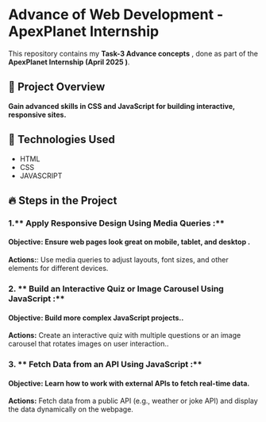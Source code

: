 # Advance of Web Development - ApexPlanet Internship

This repository contains my **Task-3 Advance concepts** , done as part of the **ApexPlanet Internship (April 2025 )**.

## 📌 Project Overview
**Gain advanced skills in CSS and JavaScript for building interactive, responsive sites.**

## 🚀 Technologies Used
- HTML
- CSS
- JAVASCRIPT

## 🔥 Steps in the Project
### 1.** Apply Responsive Design Using Media Queries  :** 
#### **Objective:**  Ensure web pages look great on mobile, tablet, and desktop .
**Actions:**: Use media queries to adjust layouts, font sizes, and other elements for different devices.
### 2. ** Build an Interactive Quiz or Image Carousel Using JavaScript  :**
#### **Objective:**  Build more complex JavaScript projects..
**Actions:** Create an interactive quiz with multiple questions or an image carousel that rotates images on user interaction..
### 3. ** Fetch Data from an API Using JavaScript   :** 
#### **Objective:**   Learn how to work with external APIs to fetch real-time data.
**Actions:** Fetch data from a public API (e.g., weather or joke API) and display the data dynamically on the webpage.




